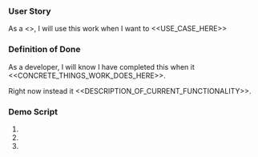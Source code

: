 ### User Story
As a <<ROLE>>, I will use this work when I want to <<USE_CASE_HERE>>

### Definition of Done
As a developer, I will know I have completed this when it <<CONCRETE_THINGS_WORK_DOES_HERE>>.

Right now instead it <<DESCRIPTION_OF_CURRENT_FUNCTIONALITY>>.

### Demo Script
1.
2.
3.